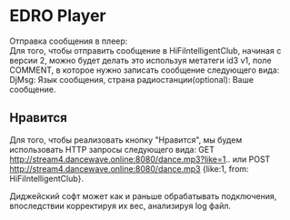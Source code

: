 # EDRO Player
Отправка сообщения в плеер: <br/>
Для того, чтобы отправить сообщение в HiFiIntelligentClub, начиная с версии 2, можно будет делать это используя метатеги id3 v1, поле COMMENT, в которое нужно записать сообщение следующего вида: DjMsg: Язык сообщения, страна радиостанции(optional): Ваше сообщение.

## Нравится
Для того, чтобы реализовать кнопку "Нравится", мы будем использовать HTTP запросы следующего вида: GET http://stream4.dancewave.online:8080/dance.mp3?like=1.. или POST http://stream4.dancewave.online:8080/dance.mp3 {like:1, from: HiFiIntelligentClub}.


Диджейский софт может как и раньше обрабатывать подключения, впоследствии корректируя их вес, анализируя log файл.<br/>
